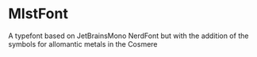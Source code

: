 # MIstFont
A typefont based on JetBrainsMono NerdFont but with the addition of the symbols for allomantic metals in the Cosmere
